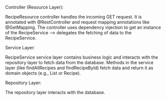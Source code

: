 Controller (Resource Layer):

RecipeResource controller handles the incoming GET request. It is annotated with @RestController and request mapping annotations like @GetMapping.
The controller uses dependency injection to get an instance of the RecipeService --> delegates the fetching of data to the RecipeService.

Service Layer:

RecipeService service layer contains business logic and interacts with the repository layer to fetch data from the database.
Methods in the service layer (like findAllRecipes and findRecipeById) fetch data and return it as domain objects (e.g., List<Recipe> or Recipe).

Repository Layer:

The repository layer interacts with the database. 
